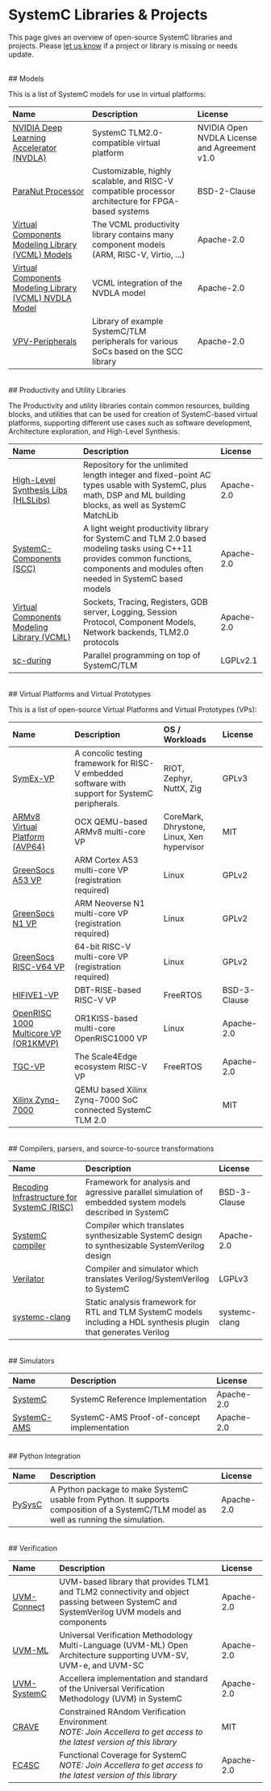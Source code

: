 # SystemC Libraries & Projects

This page gives an overview of open-source SystemC libraries and projects.
Please [let us know][1] if a project or library is missing or needs update.

<br>
## Models

This is a list of SystemC models for use in virtual platforms:

| Name             | Description                                                                             | License                                      |
| :--------------- | :-------------------------------------------------------------------------------------- | :------------------------------------------- |
| [NVIDIA Deep Learning Accelerator (NVDLA)][2] | SystemC TLM2.0-compatible virtual platform                 | NVIDIA Open NVDLA License and Agreement v1.0 |
| [ParaNut Processor][24] | Customizable, highly scalable, and RISC-V compatible processor architecture for FPGA-based systems | BSD-2-Clause
| [Virtual Components Modeling Library (VCML) Models][3] | The VCML productivity library contains many component models (ARM, RISC-V, Virtio, ...) | Apache-2.0                                   |
| [Virtual Components Modeling Library (VCML) NVDLA Model][4]  | VCML integration of the NVDLA model                                                     | Apache-2.0                                   |
| [VPV-Peripherals][12]    | Library of example SystemC/TLM peripherals for various SoCs based on the SCC library    | Apache-2.0                                   |

<br>
## Productivity and Utility Libraries

The Productivity and utility libraries contain common resources, building blocks, and utilities that can be used for creation of SystemC-based virtual platforms, supporting different use cases such as software development, Architecture exploration, and High-Level Synthesis. 

| Name                         | Description                                                                            | License                      |
|:---------------------------- | :------------------------------------------------------------------------------------- | :--------------------------- |
| [High-Level Synthesis Libs (HLSLibs)][13] | Repository for the unlimited length integer and fixed-point AC types usable with SystemC, plus math, DSP and ML building blocks, as well as SystemC MatchLib | Apache-2.0 |
| [SystemC-Components (SCC)][5] | A light weight productivity library for SystemC and TLM 2.0 based modeling tasks using C++11 provides common functions, components and modules often needed in SystemC based models | Apache-2.0 |
| [Virtual Components Modeling Library (VCML)][6]  | Sockets, Tracing, Registers, GDB server, Logging, Session Protocol, Component Models, Network backends, TLM2.0 protocols | Apache-2.0 |
| [sc-during][26] | Parallel programming on top of SystemC/TLM | LGPLv2.1 |

<br>
## Virtual Platforms and Virtual Prototypes

This is a list of open-source Virtual Platforms and Virtual Prototypes (VPs):

| Name            | Description                              | OS / Workloads                             | License      |
| :-------------- | :--------------------------------------- | :----------------------------------------- | :----------- |
| [SymEx-VP][25]      | A concolic testing framework for RISC-V embedded software with support for SystemC peripherals.       | RIOT, Zephyr, NuttX, Zig | GPLv3          |
| [ARMv8 Virtual Platform (AVP64)][7]      | OCX QEMU-based ARMv8 multi-core VP       | CoreMark, Dhrystone, Linux, Xen hypervisor | MIT          |
| [GreenSocs A53 VP][17] | ARM Cortex A53 multi-core VP (registration required) | Linux | GPLv2 |
| [GreenSocs N1 VP][18] | ARM Neoverse N1 multi-core VP (registration required) | Linux | GPLv2 |
| [GreenSocs RISC-V64 VP][19] | 64-bit RISC-V multi-core VP (registration required) | Linux | GPLv2 |
| [HIFIVE1-VP][8] | DBT-RISE-based RISC-V VP                 | FreeRTOS                                   | BSD-3-Clause |
| [OpenRISC 1000 Multicore VP (OR1KMVP)][9]    | OR1KISS-based multi-core OpenRISC1000 VP | Linux                                      | Apache-2.0   |
| [TGC-VP][10]    | The Scale4Edge ecosystem RISC-V VP | FreeRTOS | Apache-2.0 |
| [Xilinx Zynq-7000][16] | QEMU based Xilinx Zynq-7000 SoC connected SystemC TLM 2.0  |  | MIT |

<br>
## Compilers, parsers, and source-to-source transformations 

| Name       | Description                                                                                                              | License    |
| :--------- | :----------------------------------------------------------------------------------------------------------------------- | :--------- |
| [Recoding Infrastructure for SystemC (RISC)][20] | Framework for analysis and agressive parallel simulation of embedded system models described in SystemC | BSD-3-Clause |
| [SystemC compiler][14] | Compiler which translates synthesizable SystemC design to synthesizable SystemVerilog design | Apache-2.0 |
| [Verilator][15] | Compiler and simulator which translates Verilog/SystemVerilog to SystemC | LGPLv3  |
| [systemc-clang][29] | Static analysis framework for RTL and TLM SystemC models including a HDL synthesis plugin that generates Verilog | systemc-clang |

<br>
## Simulators

| Name          | Description                               | License |
| :------------ | :---------------------------------------- | :------ |
| [SystemC][50] | SystemC Reference Implementation | Apache-2.0 |
| [SystemC-AMS][51] | SystemC-AMS Proof-of-concept implementation | Apache-2.0 |

<br>
## Python Integration

| Name       | Description                                                                                                              | License    |
| :--------- | :----------------------------------------------------------------------------------------------------------------------- | :--------- |
| [PySysC][11] | A Python package to make SystemC usable from Python. It supports composition of a SystemC/TLM model as well as running the simulation. | Apache-2.0 |

<br>
## Verification 

| Name       | Description                                                                                                              | License    |
| :--------- | :----------------------------------------------------------------------------------------------------------------------- | :--------- |
| [UVM-Connect][23] | UVM-based library that provides TLM1 and TLM2 connectivity and object passing between SystemC and SystemVerilog UVM models and components | Apache-2.0 |
| [UVM-ML][22] | Universal Verification Methodology Multi-Language (UVM-ML) Open Architecture supporting UVM-SV, UVM-e, and UVM-SC | Apache-2.0 |
| [UVM-SystemC][21] | Accellera implementation and standard of the Universal Verification Methodology (UVM) in SystemC | Apache-2.0 |
| [CRAVE][27] | Constrained RAndom Verification Environment<br>*NOTE: Join Accellera to get access to the latest version of this library* | MIT |
| [FC4SC][28] | Functional Coverage for SystemC<br>*NOTE: Join Accellera to get access to the latest version of this library* | Apache-2.0 |


[1]: https://github.com/accellera-official/systemc.org/issues
[2]: https://github.com/nvdla/vp
[3]: https://github.com/machineware-gmbh/vcml/tree/main/src/vcml/models
[4]: https://github.com/aut0/vcml-nvdla
[5]: https://github.com/Minres/SystemC-Components
[6]: https://github.com/machineware-gmbh/vcml
[7]: https://github.com/aut0/avp64
[8]: https://github.com/Minres/HIFIVE1-VP
[9]: https://github.com/janweinstock/or1kmvp
[10]: https://github.com/Minres/TGC-VP
[11]: https://github.com/accellera-official/PySysC
[12]: https://github.com/VP-Vibes/VPV-Peripherals
[13]: https://hlslibs.org/
[14]: https://github.com/intel/systemc-compiler
[15]: https://github.com/verilator/verilator
[16]: https://github.com/Xilinx/systemctlm-cosim-demo
[17]: https://git.greensocs.com/platforms/greensocs-cortex-a53
[18]: https://git.greensocs.com/platforms/greensocs-neoverse-n1
[19]: https://git.greensocs.com/platforms/greensocs-riscv64
[20]: http://www.cecs.uci.edu/~doemer/risc.html
[21]: https://www.accellera.org/images/downloads/standards/systemc/uvm-systemc-1.0-beta4.tar.gz
[22]: https://forums.accellera.org/files/file/65-uvm-ml-open-architecture/
[23]: https://verificationacademy.com/topics/verification-methodology/uvm-connect
[24]: https://github.com/hsa-ees/paranut
[25]: https://github.com/agra-uni-bremen/symex-vp
[26]: https://gitlab.com/moy/sc-during
[27]: https://github.com/agra-uni-bremen/crave
[28]: https://github.com/amiq-consulting/fc4sc
[29]: https://github.com/anikau31/systemc-clang

[50]: https://github.com/accellera-official/systemc
[51]: https://www.coseda-tech.com/systemc-ams-proof-of-concept
